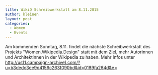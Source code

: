 ```yaml
---
title: WikiD Schreibwerkstatt am 8.11.2015
author: kleinen
layout: post
categories:
  - Women
  - Events
---
```

Am kommenden Sonntag, 8.11. findet die nächste Schreibwerkstatt des Projekts "Women.Wikipedia.Design"
statt mit dem Ziel, mehr Autorinnen und Architektinnen in der Wikipedia zu haben. Mehr Infos unter
http://us11.campaign-archive1.com/?u=b3dedc3ee9d4156c263f090bd&id=0189fa264d&e=
